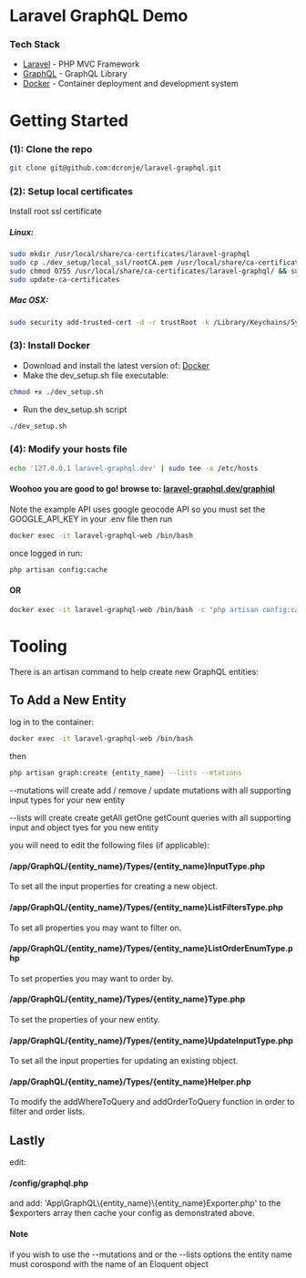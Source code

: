 # Laravel GraphQL Demo

### Tech Stack

* [Laravel] - PHP MVC Framework
* [GraphQL] - GraphQL Library
* [Docker] - Container deployment and development system

# Getting Started

### (1): Clone the repo
```sh
git clone git@github.com:dcronje/laravel-graphql.git
```
### (2): Setup local certificates
Install root ssl certificate
##### Linux:

```sh
sudo mkdir /usr/local/share/ca-certificates/laravel-graphql
sudo cp ./dev_setup/local_ssl/rootCA.pem /usr/local/share/ca-certificates/laravel-graphql/laravel-graphql.dev.pem
sudo chmod 0755 /usr/local/share/ca-certificates/laravel-graphql/ && sudo chmod 0644 /usr/local/share/ca-certificates/laravel-graphql/laravel-graphql.dev.pem
sudo update-ca-certificates
```

##### Mac OSX:

```sh
sudo security add-trusted-cert -d -r trustRoot -k /Library/Keychains/System.keychain ./dev_setup/local_ssl/rootCA.pem
```

### (3): Install Docker
* Download and install the latest version of: [Docker]
* Make the dev_setup.sh file executable:
```sh
chmod +x ./dev_setup.sh
```
* Run the dev_setup.sh script
```sh
./dev_setup.sh
```

### (4): Modify your hosts file
```sh
echo '127.0.0.1 laravel-graphql.dev' | sudo tee -a /etc/hosts
```

#### Woohoo you are good to go! browse to: [laravel-graphql.dev/graphiql](https://laravel-graphql.dev/graphiql)

[Laravel]: <https://laravel.com>
[GraphQL]: <https://github.com/Folkloreatelier/laravel-graphql>
[Docker]: <https://docs.docker.com/>

Note the example API uses google geocode API so you must set the GOOGLE_API_KEY in your .env file then run
```sh
docker exec -it laravel-graphql-web /bin/bash
```
once logged in run:
```sh
php artisan config:cache
```

#### OR

```sh
docker exec -it laravel-graphql-web /bin/bash -c "php artisan config:cache"
```

# Tooling
There is an artisan command to help create new GraphQL entities:
## To Add a New Entity
log in to the container:
```sh
docker exec -it laravel-graphql-web /bin/bash
```
then
```sh
php artisan graph:create {entity_name} --lists --mtations
```
--mutations
will create add / remove / update mutations with all supporting input types for your new entity

--lists
will create create getAll getOne getCount queries with all supporting input and object tyes for you new entity

you will need to edit the following files (if applicable):

#### /app/GraphQL/{entity_name}/Types/{entity_name}InputType.php 
To set all the input properties for creating a new object.

#### /app/GraphQL/{entity_name}/Types/{entity_name}ListFiltersType.php 
To set all properties you may want to filter on.

#### /app/GraphQL/{entity_name}/Types/{entity_name}ListOrderEnumType.php 
To set properties you may want to order by.

#### /app/GraphQL/{entity_name}/Types/{entity_name}Type.php 
To set the properties of your new entity.

#### /app/GraphQL/{entity_name}/Types/{entity_name}UpdateInputType.php 
To set all the input properties for updating an existing object.

#### /app/GraphQL/{entity_name}/Types/{entity_name}Helper.php 
To modify the addWhereToQuery and addOrderToQuery function in order to filter and order lists.

## Lastly
edit:
#### /config/graphql.php
and add: 'App\GraphQL\\{entity_name}\\{entity_name}Exporter.php' to the $exporters array then cache your config as demonstrated above.


#### Note
if you wish to use the --mutations and or the --lists options the entity name must corospond with the name of an Eloquent object




